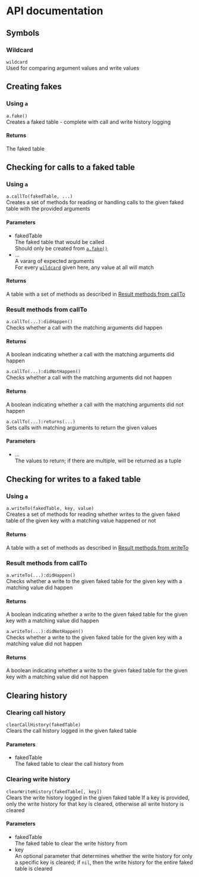 # API documentation

## Symbols
### Wildcard
`wildcard`\
Used for comparing argument values and write values

## Creating fakes
### Using `a`
`a.fake()`\
Creates a faked table - complete with call and write history logging
#### Returns
The faked table

## Checking for calls to a faked table
### Using `a`
`a.callTo(fakedTable, ...)`\
Creates a set of methods for reading or handling calls to the given faked table with the provided arguments
#### Parameters
- fakedTable\
The faked table that would be called\
Should only be created from [`a.fake()`](#Creating-fakes)
- ...\
A vararg of expected arguments\
For every [`wildcard`](#wildcard) given here, any value at all will match
#### Returns
A table with a set of methods as described in [Result methods from callTo](#Result-methods-from-callTo)

### Result methods from callTo
`a.callTo(...):didHappen()`\
Checks whether a call with the matching arguments did happen
#### Returns
A boolean indicating whether a call with the matching arguments did happen

`a.callTo(...):didNotHappen()`\
Checks whether a call with the matching arguments did not happen
#### Returns
A boolean indicating whether a call with the matching arguments did not happen

`a.callTo(...):returns(...)`\
Sets calls with matching arguments to return the given values
#### Parameters
- ...\
The values to return; if there are multiple, will be returned as a tuple

## Checking for writes to a faked table
### Using `a`
`a.writeTo(fakedTable, key, value)`\
Creates a set of methods for reading whether writes to the given faked table of the given key with a matching value happened or not
#### Returns
A table with a set of methods as described in [Result methods from writeTo](#Result-methods-from-writeTo)

### Result methods from callTo
`a.writeTo(...):didHappen()`\
Checks whether a write to the given faked table for the given key with a matching value did happen
#### Returns
A boolean indicating whether a write to the given faked table for the given key with a matching value did happen

`a.writeTo(...):didNotHappen()`\
Checks whether a write to the given faked table for the given key with a matching value did not happen
#### Returns
A boolean indicating whether a write to the given faked table for the given key with a matching value did not happen

## Clearing history
### Clearing call history
`clearCallHistory(fakedTable)`\
Clears the call history logged in the given faked table
#### Parameters
- fakedTable\
The faked table to clear the call history from

### Clearing write history
`clearWriteHistory(fakedTable[, key])`\
Clears the write history logged in the given faked table
If a key is provided, only the write history for that key is cleared, otherwise all write history is cleared
#### Parameters
- fakedTable\
The faked table to clear the write history from
- key\
An optional parameter that determines whether the write history for only a specific key is cleared; if `nil`, then the write history for the entire faked table is cleared
